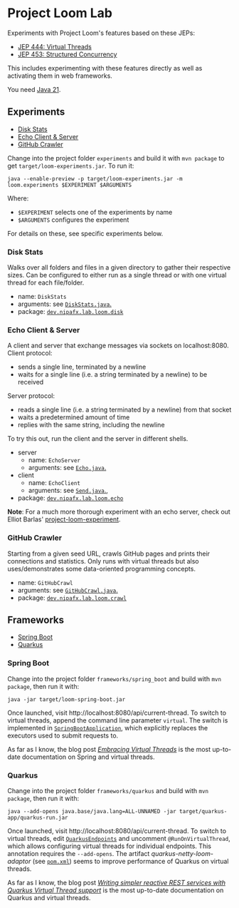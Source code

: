 # Project Loom Lab

Experiments with Project Loom's features based on these JEPs:

* [JEP 444: Virtual Threads](https://openjdk.org/jeps/444)
* [JEP 453: Structured Concurrency](https://openjdk.org/jeps/453)

This includes experimenting with these features directly as well as activating them in web frameworks.

You need [Java 21](https://jdk.java.net/21/).

## Experiments

* [Disk Stats](#disk-stats)
* [Echo Client & Server](#echo-client--server)
* [GitHub Crawler](#github-crawler)

Change into the project folder `experiments` and build it with `mvn package` to get `target/loom-experiments.jar`.
To run it:

```
java --enable-preview -p target/loom-experiments.jar -m loom.experiments $EXPERIMENT $ARGUMENTS
```

Where:

* `$EXPERIMENT` selects one of the experiments by name
* `$ARGUMENTS` configures the experiment

For details on these, see specific experiments below.

### Disk Stats

Walks over all folders and files in a given directory to gather their respective sizes.
Can be configured to either run as a single thread or with one virtual thread for each file/folder.

* name: `DiskStats`
* arguments: see [`DiskStats.java`.](experiments/src/main/java/dev/nipafx/lab/loom/disk/DiskStats.java)
* package: [`dev.nipafx.lab.loom.disk`](experiments/src/main/java/dev/nipafx/lab/loom/disk)

### Echo Client & Server

A client and server that exchange messages via sockets on localhost:8080.
Client protocol:

* sends a single line, terminated by a newline
* waits for a single line (i.e. a string terminated by a newline) to be received

Server protocol:

* reads a single line (i.e. a string terminated by a newline) from that socket
* waits a predetermined amount of time
* replies with the same string, including the newline

To try this out, run the client and the server in different shells.

* server
	* name: `EchoServer`
	* arguments: see [`Echo.java`.](experiments/src/main/java/dev/nipafx/lab/loom/echo/server/Echo.java)
* client
    * name: `EchoClient`
    * arguments: see [`Send.java`.](experiments/src/main/java/dev/nipafx/lab/loom/echo/client/Send.java), 
* package: [`dev.nipafx.lab.loom.echo`](experiments/src/main/java/dev/nipafx/lab/loom/echo)

**Note**:
For a much more thorough experiment with an echo server, check out Elliot Barlas' [project-loom-experiment](https://github.com/ebarlas/project-loom-experiment).

### GitHub Crawler

Starting from a given seed URL, crawls GitHub pages and prints their connections and statistics.
Only runs with virtual threads but also uses/demonstrates some data-oriented programming concepts.

* name: `GitHubCrawl`
* arguments: see [`GitHubCrawl.java`.](experiments/src/main/java/dev/nipafx/lab/loom/crawl/GitHubCrawl.java)
* package: [`dev.nipafx.lab.loom.crawl`](experiments/src/main/java/dev/nipafx/lab/loom/crawl)


## Frameworks

* [Spring Boot](#spring-boot)
* [Quarkus](#quarkus)

### Spring Boot

Change into the project folder `frameworks/spring_boot` and build with `mvn package`, then run it with:

```
java -jar target/loom-spring-boot.jar
```

Once launched, visit http://localhost:8080/api/current-thread.
To switch to virtual threads, append the command line parameter `virtual`.
The switch is implemented in [`SpringBootApplication`](frameworks/spring_boot/src/main/java/dev/nipafx/lab/loom/spring_boot/SpringBootApplication.java), which explicitly replaces the executors used to submit requests to.

As far as I know, the blog post [_Embracing Virtual Threads_](https://spring.io/blog/2022/10/11/embracing-virtual-threads) is the most up-to-date documentation on Spring and virtual threads.

### Quarkus

Change into the project folder `frameworks/quarkus` and build with `mvn package`, then run it with:

```
java --add-opens java.base/java.lang=ALL-UNNAMED -jar target/quarkus-app/quarkus-run.jar
```

Once launched, visit http://localhost:8080/api/current-thread.
To switch to virtual threads, edit [`QuarkusEndpoints`](frameworks/quarkus/src/main/java/dev/nipafx/lab/loom/quarkus/QuarkusEndpoints.java) and uncomment `@RunOnVirtualThread`, which allows configuring virtual threads for individual endpoints.
This annotation requires the `--add-opens`.
The artifact _quarkus-netty-loom-adaptor_ (see [`pom.xml`](frameworks/quarkus/pom.xml)) seems to improve performance of Quarkus on virtual threads.

As far as I know, the blog post [_Writing simpler reactive REST services with Quarkus Virtual Thread support_](https://quarkus.io/guides/virtual-threads) is the most up-to-date documentation on Quarkus and virtual threads.
